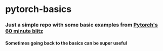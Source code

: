 # pytorch-basics
### Just a simple repo with some basic examples from [Pytorch's 60 minute blitz](https://pytorch.org/tutorials/beginner/deep_learning_60min_blitz.html)

#### Sometimes going back to the basics can be super useful 
